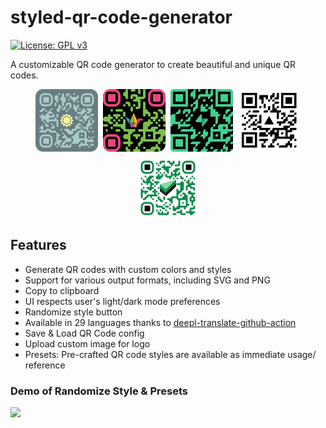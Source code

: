 # styled-qr-code-generator

[![License: GPL v3](https://img.shields.io/badge/License-GPLv3-blue.svg)](https://www.gnu.org/licenses/gpl-3.0)

A customizable QR code generator to create beautiful and unique QR codes.


<div style="display:flex; flex-direction:row; flex-wrap:wrap; justify-content:center; gap:8px;">
    <img width="100" src="public/presets/lyqht.png" />
    <img width="100" src="public/presets/padlet.png" />
    <img width="100" src="public/presets/supabase.png" />
    <img width="100" src="public/presets/vercel-light.png" />
    <img width="100" src="public/presets/uilicious.png" />
</div>

## Features

- Generate QR codes with custom colors and styles
- Support for various output formats, including SVG and PNG
- Copy to clipboard
- UI respects user's light/dark mode preferences
- Randomize style button
- Available in 29 languages thanks to [deepl-translate-github-action](https://github.com/lyqht/deepl-translate-github-action)
- Save & Load QR Code config
- Upload custom image for logo
- Presets: Pre-crafted QR code styles are available as immediate usage/ reference

### Demo of Randomize Style & Presets

![](public/app_preview.gif)